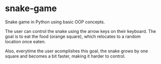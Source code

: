 # snake-game
Snake game in Python using basic OOP concepts.

The user can control the snake using the arrow keys on their keyboard. The goal is to eat the food (orange square), which relocates to a random location once eaten.

Also, everytime the user acomplishes this goal, the snake grows by one square and becomes a bit faster, making it harder to control.
